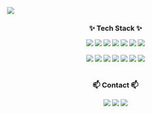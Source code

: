<img src="https://capsule-render.vercel.app/api?type=venom&color=auto&height=300&section=header&text=Mobile%20Developer&fontSize=90" />

<h3 align="center">✨ Tech Stack ✨</h3>
<div align="center">
<a href="https://developer.apple.com/kr/swift/"><img src="https://img.shields.io/badge/Android-34A853?style=flat-square&logo=Android&logoColor=white"/></a>
<a href="https://developer.apple.com/kr/swift/"><img src="https://img.shields.io/badge/IOS-000000?style=flat-square&logo=Apple&logoColor=white"/></a>
<a href="https://developer.apple.com/kr/swift/"><img src="https://img.shields.io/badge/Swift-F05138?style=flat-square&logo=Swift&logoColor=white"/></a>
<a href="https://developer.apple.com/kr/swift/"><img src="https://img.shields.io/badge/Flutter-02569B?style=flat-square&logo=Flutter&logoColor=white"/></a>
<a href="https://developer.apple.com/kr/swift/"><img src="https://img.shields.io/badge/Dart-0175C2?style=flat-square&logo=Dart&logoColor=white"/></a>
<a href="https://developer.apple.com/kr/swift/"><img src="https://img.shields.io/badge/Vue.js-4FC08D?style=flat-square&logo=Vue.js&logoColor=white"/></a>
<a href="https://developer.apple.com/kr/swift/"><img src="https://img.shields.io/badge/JS-F7DF1E?style=flat-square&logo=JavaScript&logoColor=white"/></a>
</div>
<br>
<div align="center">
<a href="https://developer.apple.com/kr/swift/"><img src="https://img.shields.io/badge/CSS3-1572B6?style=flat-square&logo=CSS3&logoColor=white"/></a>
<a href="https://developer.apple.com/kr/swift/"><img src="https://img.shields.io/badge/HTML5-E34F26?style=flat-square&logo=HTML5&logoColor=white"/></a>
<a href="https://developer.apple.com/kr/swift/"><img src="https://img.shields.io/badge/Jira-0052CC?style=flat-square&logo=Jira&logoColor=white"/></a>
<a href="https://developer.apple.com/kr/swift/"><img src="https://img.shields.io/badge/Gerrit-EEEEEE?style=flat-square&logo=Gerrit&logoColor=white"/></a>
<a href="https://developer.apple.com/kr/swift/"><img src="https://img.shields.io/badge/Mattermost-0058CC?style=flat-square&logo=Mattermost&logoColor=white"/></a>
<a href="https://developer.apple.com/kr/swift/"><img src="https://img.shields.io/badge/AndroidStudio-3DDC84?style=flat-square&logo=AndroidStudio&logoColor=white"/></a>
<a href="https://developer.apple.com/kr/swift/"><img src="https://img.shields.io/badge/Xcode-147EFB?style=flat-square&logo=Xcode&logoColor=white"/></a>
</div>
<br>

<h3 align="center">📫 Contact 📫</h3>
<div align="center">
<a href="https://100percent-me.tistory.com/"><img src="https://img.shields.io/badge/Tstory-000000?style=flat-square&logo=Tstory&logoColor=white"/></a>
<a href="https://www.instagram.com/sheep._.hy/"><img src="https://img.shields.io/badge/Instagram-E4405F?style=flat-square&logo=Instagram&logoColor=white"/></a>
<a href="mailto:smyang0220@gmail.com"><img src="https://img.shields.io/badge/smyang0220@gmail.com-EA4335?style=flat-square&logo=Gmail&logoColor=white"/></a>
</div>
